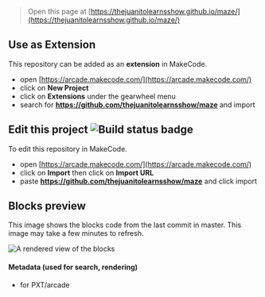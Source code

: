  


> Open this page at [https://thejuanitolearnsshow.github.io/maze/](https://thejuanitolearnsshow.github.io/maze/)

## Use as Extension

This repository can be added as an **extension** in MakeCode.

* open [https://arcade.makecode.com/](https://arcade.makecode.com/)
* click on **New Project**
* click on **Extensions** under the gearwheel menu
* search for **https://github.com/thejuanitolearnsshow/maze** and import

## Edit this project ![Build status badge](https://github.com/thejuanitolearnsshow/maze/workflows/MakeCode/badge.svg)

To edit this repository in MakeCode.

* open [https://arcade.makecode.com/](https://arcade.makecode.com/)
* click on **Import** then click on **Import URL**
* paste **https://github.com/thejuanitolearnsshow/maze** and click import

## Blocks preview

This image shows the blocks code from the last commit in master.
This image may take a few minutes to refresh.

![A rendered view of the blocks](https://github.com/thejuanitolearnsshow/maze/raw/master/.github/makecode/blocks.png)

#### Metadata (used for search, rendering)

* for PXT/arcade
<script src="https://makecode.com/gh-pages-embed.js"></script><script>makeCodeRender("{{ site.makecode.home_url }}", "{{ site.github.owner_name }}/{{ site.github.repository_name }}");</script>
